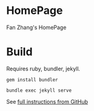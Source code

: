 # HomePage
Fan Zhang's HomePage

# Build

Requires ruby, bundler, jekyll. 

```
gem install bundler
```

```
bundle exec jekyll serve
```

See [full instructions from GitHub](https://help.github.com/articles/setting-up-your-github-pages-site-locally-with-jekyll)
